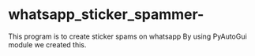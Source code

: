 # whatsapp_sticker_spammer-
This program is to create sticker spams on whatsapp 
By using PyAutoGui module we created this. 
